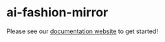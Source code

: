 # ai-fashion-mirror

Please see our [documentation website](https://natapokie.github.io/ai-fashion-mirror/) to get started!